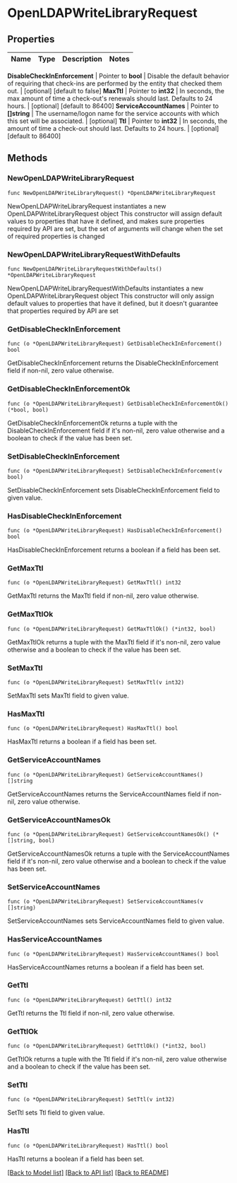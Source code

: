 # OpenLDAPWriteLibraryRequest


## Properties

Name | Type | Description | Notes
------------ | ------------- | ------------- | -------------


**DisableCheckInEnforcement** | Pointer to **bool** | Disable the default behavior of requiring that check-ins are performed by the entity that checked them out. | [optional] [default to false]
**MaxTtl** | Pointer to **int32** | In seconds, the max amount of time a check-out&#x27;s renewals should last. Defaults to 24 hours. | [optional] [default to 86400]
**ServiceAccountNames** | Pointer to **[]string** | The username/logon name for the service accounts with which this set will be associated. | [optional] 
**Ttl** | Pointer to **int32** | In seconds, the amount of time a check-out should last. Defaults to 24 hours. | [optional] [default to 86400]



## Methods


### NewOpenLDAPWriteLibraryRequest

`func NewOpenLDAPWriteLibraryRequest() *OpenLDAPWriteLibraryRequest`

NewOpenLDAPWriteLibraryRequest instantiates a new OpenLDAPWriteLibraryRequest object
This constructor will assign default values to properties that have it defined,
and makes sure properties required by API are set, but the set of arguments
will change when the set of required properties is changed

### NewOpenLDAPWriteLibraryRequestWithDefaults

`func NewOpenLDAPWriteLibraryRequestWithDefaults() *OpenLDAPWriteLibraryRequest`

NewOpenLDAPWriteLibraryRequestWithDefaults instantiates a new OpenLDAPWriteLibraryRequest object
This constructor will only assign default values to properties that have it defined,
but it doesn't guarantee that properties required by API are set


### GetDisableCheckInEnforcement

`func (o *OpenLDAPWriteLibraryRequest) GetDisableCheckInEnforcement() bool`

GetDisableCheckInEnforcement returns the DisableCheckInEnforcement field if non-nil, zero value otherwise.

### GetDisableCheckInEnforcementOk

`func (o *OpenLDAPWriteLibraryRequest) GetDisableCheckInEnforcementOk() (*bool, bool)`

GetDisableCheckInEnforcementOk returns a tuple with the DisableCheckInEnforcement field if it's non-nil, zero value otherwise
and a boolean to check if the value has been set.

### SetDisableCheckInEnforcement

`func (o *OpenLDAPWriteLibraryRequest) SetDisableCheckInEnforcement(v bool)`

SetDisableCheckInEnforcement sets DisableCheckInEnforcement field to given value.


### HasDisableCheckInEnforcement

`func (o *OpenLDAPWriteLibraryRequest) HasDisableCheckInEnforcement() bool`

HasDisableCheckInEnforcement returns a boolean if a field has been set.




### GetMaxTtl

`func (o *OpenLDAPWriteLibraryRequest) GetMaxTtl() int32`

GetMaxTtl returns the MaxTtl field if non-nil, zero value otherwise.

### GetMaxTtlOk

`func (o *OpenLDAPWriteLibraryRequest) GetMaxTtlOk() (*int32, bool)`

GetMaxTtlOk returns a tuple with the MaxTtl field if it's non-nil, zero value otherwise
and a boolean to check if the value has been set.

### SetMaxTtl

`func (o *OpenLDAPWriteLibraryRequest) SetMaxTtl(v int32)`

SetMaxTtl sets MaxTtl field to given value.


### HasMaxTtl

`func (o *OpenLDAPWriteLibraryRequest) HasMaxTtl() bool`

HasMaxTtl returns a boolean if a field has been set.




### GetServiceAccountNames

`func (o *OpenLDAPWriteLibraryRequest) GetServiceAccountNames() []string`

GetServiceAccountNames returns the ServiceAccountNames field if non-nil, zero value otherwise.

### GetServiceAccountNamesOk

`func (o *OpenLDAPWriteLibraryRequest) GetServiceAccountNamesOk() (*[]string, bool)`

GetServiceAccountNamesOk returns a tuple with the ServiceAccountNames field if it's non-nil, zero value otherwise
and a boolean to check if the value has been set.

### SetServiceAccountNames

`func (o *OpenLDAPWriteLibraryRequest) SetServiceAccountNames(v []string)`

SetServiceAccountNames sets ServiceAccountNames field to given value.


### HasServiceAccountNames

`func (o *OpenLDAPWriteLibraryRequest) HasServiceAccountNames() bool`

HasServiceAccountNames returns a boolean if a field has been set.




### GetTtl

`func (o *OpenLDAPWriteLibraryRequest) GetTtl() int32`

GetTtl returns the Ttl field if non-nil, zero value otherwise.

### GetTtlOk

`func (o *OpenLDAPWriteLibraryRequest) GetTtlOk() (*int32, bool)`

GetTtlOk returns a tuple with the Ttl field if it's non-nil, zero value otherwise
and a boolean to check if the value has been set.

### SetTtl

`func (o *OpenLDAPWriteLibraryRequest) SetTtl(v int32)`

SetTtl sets Ttl field to given value.


### HasTtl

`func (o *OpenLDAPWriteLibraryRequest) HasTtl() bool`

HasTtl returns a boolean if a field has been set.









[[Back to Model list]](../README.md#documentation-for-models) [[Back to API list]](../README.md#documentation-for-api-endpoints) [[Back to README]](../README.md)


